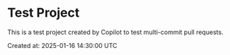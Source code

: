 # Test Project

This is a test project created by Copilot to test multi-commit pull requests.

Created at: 2025-01-16 14:30:00 UTC
